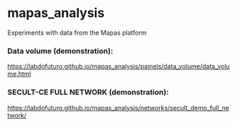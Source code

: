 # mapas_analysis
Experiments with data from the Mapas platform

### Data volume (demonstration): 
https://labdofuturo.github.io/mapas_analysis/painels/data_volume/data_volume.html

### SECULT-CE FULL NETWORK (demonstration):
https://labdofuturo.github.io/mapas_analysis/networks/secult_demo_full_network/